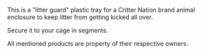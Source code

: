 This is a "litter guard" plastic tray for a Critter Nation brand animal enclosure to keep litter from getting kicked all over.

Secure it to your cage in segments.

All mentioned products are property of their respective owners.
